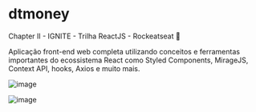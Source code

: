# dtmoney

Chapter II - IGNITE - Trilha ReactJS - Rockeatseat 🚀 <br>


Aplicação front-end web completa utilizando conceitos e ferramentas importantes do ecossistema React como Styled Components, MirageJS, Context API, hooks, Axios e muito mais.


![image](https://user-images.githubusercontent.com/60052718/174862957-a0a8fd9b-1856-47d2-a7a3-06bf48d0165c.png)

![image](https://user-images.githubusercontent.com/60052718/174862987-118932a7-e43c-4cf7-b91a-91095627dff7.png)
